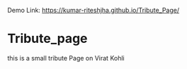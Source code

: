 Demo Link: https://kumar-riteshjha.github.io/Tribute_Page/
# Tribute_page
this is a small tribute Page on Virat Kohli
